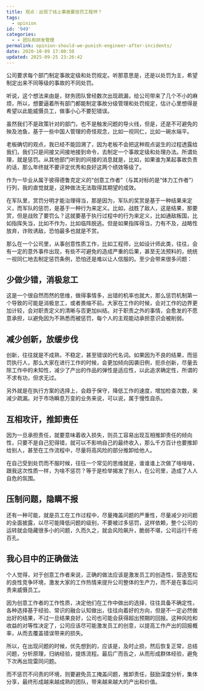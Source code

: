 ```yaml
---
title: 观点：出现了线上事故要惩罚工程师？
tags:
  - opinion
id: '949'
categories:
  - - 团队和研发管理
permalink: opinion-should-we-punish-engineer-after-incidents/
date: 2020-10-09 17:00:50
updated: 2025-09-25 23:26:42
---
```


公司要求每个部门制定事故定级和处罚规定。听那意思是，还是以处罚为主，希望制定出来不同等级的事故的不同处罚。

听说，这个想法来由是，财务团队曾经数次出现疏漏，给公司带来了几个不小的麻烦，所以，想要逼着所有部门都能制定事故分级管理和处罚规定，估计心里想得是希望以此能威慑员工，做事小心不要犯错误。
<!-- more -->
虽然我们不是政策针对的部门，也不是触发问题的导火线，但是，还是不可避免的殃及池鱼，基于一些中国人管理的奇怪观念，比如一视同仁，比如一碗水端平。

老板确切的观点，我已经不能回溯了，因为老板不会把这种观点诞生的过程透露给我们，我们只是间接又间接地接到命令，去制定一个事故定级和处理办法。所谓处理，就是惩罚。从其他部门听到的间接的消息就是，比如，如果谁为某起事故负责的话，那么年终就不要评定优秀和良好这两个绩效等级了。

作为一毕业从属于彼得德鲁克定义的“创意工作者”（与其对标的是“体力工作者”）行列，我的直觉就是，这种做法无法取得其期望的成效。

在军队里，赏罚分明才能治理得当，那是因为，军队的奖赏是基于一种结果来定义，而军队的惩罚，是基于一种行为来定义。比如，战胜了敌人，这是结果，那要赏，但是战败了要罚么？这就要基于执行过程中的行为来定义，比如通敌叛国，比如指挥失当，比如不作为，比如临阵脱逃。但是如果指挥得当，力有不及，战略性放弃，诈败诱敌，恐怕最多也就是不赏。

那么在一个公司里，从事创意性质工作，比如工程师，比如设计师此类，往往，会有一定的意外事件出现，有些不可避免的造成严重的后果，甚至无法预料的，统统一视同仁地去制定惩罚条例，恐怕还是难以让人信服的。至少会带来很多问题：

## 少做少错，消极怠工

这是一个很自然而然的思维，做得事情多，出错的机率也就大，那么惩罚机制第一个导致的可能是消极怠工，或者畏缩不前。大家在工作的时候，会对工作的边界更加计较，会对职责定义的清晰与否更加纠结。对于职责之外的事情，会愈发的不愿意承担，以避免因为不熟悉而被惩罚，每个人的主观能动承担意识会被削弱。

## 减少创新，放缓步伐

创新，往往就是不成熟，不稳定，甚至错误的代名词。如果因为不良的结果，而惩罚执行人，那么大家在进行工作的时候，会更加倾向因袭旧例，扼杀创新，尽量去除工作中的未知性，减少了产出的作品的弹性是适应性，以此追求确定性，所谓的不求有功，但求无过。

另外就是在执行方案的选择上，会趋于保守，降低工作的速度，增加检查次数，来减少疏漏。对于市场瞬息万变的业务来说，可以说，属于慢性自杀。

## 互相攻讦，推卸责任

因为一旦承担责任，就要意味着收入损失，则员工容易出现互相推卸责任的倾向性，只要不是自己犯得错，就可以不影响自己的最终收入，那么千方百计也要推卸给别人，甚至在工作流程中，尽量将高风险的部分推卸给他人。

在自己受到处罚而不服时候，往往一个常见的思维就是，谁谁谁上次做了啥啥啥，跟我这次性质一样，为啥不惩罚？等于是检举揭发了别人，在公司里，造成了人人自危的氛围。

## 压制问题，隐瞒不报

还有一种可能，就是员工在工作过程中，尽量掩盖问题的严重性，尽量减少对问题的全面披露，以尽可能降低问题的级别，不要被过多惩罚，这样依赖，整个公司的运转就会隐藏很多小的问题，久而久之，就会风险飙升，脆弱不堪，公司运行千疮百孔。

## 我心目中的正确做法

个人觉得，对于创意工作者来说，正确的做法应该是激发员工的创造性，营造宽松的良性竞争环境，激发大家的工作热情来提升公司整体的生产力，而不是在事后问责来威慑员工。

因为创意工作者的工作性质，决定他们在工作中做出的选择，往往具备不确定性，各种选择基于经验、常识的融合认知做出，往往向着好的方向，但是不一定必然做出好的结果，不过一旦结果良好，公司也可能会获得超出预期的回报。这种风险和收益的对等性决定了，公司应该尽可能激发员工的创意，以提高工作产出的回报概率，从而去覆盖错误带来的损失。

所以，在出现问题的时候，优先想到的，应该是，及时止损，然后恢复正常，总结问题，分析原理，归纳经验，提炼流程。最后广而告之，从而形成群体经验，避免下次再出现雷同问题。

而不惩罚不问责的环境，则要避免员工掩盖问题，推卸责任，鼓励深度分析，集体分享，最终形成越来越成熟的团队，带来越来越大的产出和价值。